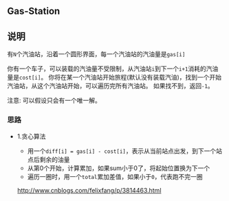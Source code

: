 ## Gas-Station

## 说明
有`N`个汽油站，沿着一个圆形界面，每一个汽油站的汽油量是`gas[i]`

你有一个车子，可以装载的汽油量不受限制，从汽油站`i`到下一个`i+1`消耗的汽油量是`cost[i]`。
你将在某一个汽油站开始旅程(默认没有装载汽油)，找到一个开始汽油站，从这个汽油站开始，可以遍历完所有汽油站。
如果找不到，返回`-1`。

注意: 可以假设只会有一个唯一解。

### 思路

* 1.贪心算法
	* 用一个`diff[i] = gas[i] - cost[i]`，表示从当前站点出发，到下一个站点后剩余的油量
	* 从第0个开始，计算累加，如果sum小于0了，将起始位置换为下一个
	* 遍历一圈时，用一个`total`累加差值，如果小于`0`，代表跑不完一圈
	
	http://www.cnblogs.com/felixfang/p/3814463.html